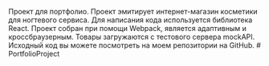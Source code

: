 Проект для портфолио. Проект эмитирует интернет-магазин косметики для ногтевого сервиса. Для написания кода используется библиотека React. Проект собран при помощи Webpack, является адаптивным и кроссбраузерным. Товары загружаются с тестового сервера mockAPI. Исходный код вы можете посмотреть на моем репозитории на GitHub.
#   P o r t f o l i o P r o j e c t  
 